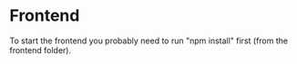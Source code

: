 # Frontend 

To start the frontend you  probably need to run "npm install" first (from the frontend folder). 

